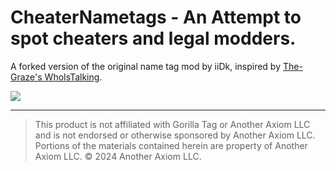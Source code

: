 # CheaterNametags - An Attempt to spot cheaters and legal modders. 
A forked version of the original name tag mod by iiDk, inspired by [The-Graze's WhoIsTalking](https://github.com/The-Graze/WhoIsTalking).

<img src="https://i.imgur.com/dSIHy57.png">

---



> This product is not affiliated with Gorilla Tag or Another Axiom LLC and is not endorsed or otherwise sponsored by Another Axiom LLC. Portions of the materials contained herein are property of Another Axiom LLC. © 2024 Another Axiom LLC.
